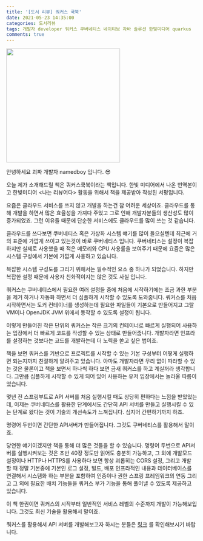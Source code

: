 ```yaml
---
title: '[도서 리뷰] 쿼커스 쿡북'
date: 2021-05-23 14:35:00
categories: 도서리뷰
tags: 개발자 developer 쿼커스 쿠버네티스 네이티브 자바 솔루션 한빛미디어 quarkus
comments: true
---
```


<img src='https://firebasestorage.googleapis.com/v0/b/github-blog-39e5f.appspot.com/o/quarkus_cookbook.jpeg?alt=media&token=32ed0586-b60d-454a-9f41-4bdafb7b8a7a' width='300px'/>

안녕하세요 괴짜 개발자 namedboy 입니다. 😎

오늘 제가 소개해드릴 책은 쿼커스쿡북이라는 책입니다.
한빛 미디어에서 나온 번역본이고 한빛미디어 &lt;나는 리뷰어다&gt; 활동을 위해서 책을 제공받아 작성된 서평입니다.

요즘은 클라우드 서비스를 쓰지 않고 개발을 하는건 참 어려운 세상이죠.
클라우드를 통해 개발을 하면서 많은 효율성을 가져다 주었고 그로 인해 개발자분들의 생산성도 많이 증가되었죠.
그런 이유들 때문에 단순한 서비스에도 클라우드를 많이 쓰는 것 같습니다.

클라우드를 쓰다보면 쿠버네티스 혹은 가상화 시스템 얘기를 많이 들으실텐데 최근에 거의 표준에 가깝게 쓰이고 있는것이 바로 쿠버네티스 입니다.
쿠버네티스는 설정이 복잡하지만 실제로 사용했을 때 적은 메모리와 CPU 사용률을 보여주기 때문에 요즘은 많은 시스템 구성에서 기본에 가깝게 사용하고 있습니다.

복잡한 시스템 구성도를 그리기 위해서는 필수적인 요소 중 하나가 되었습니다.
하지만 복잡한 설정 때문에 사용자 친화적이지는 않은 것도 사실 입니다.

쿼커스는 쿠버네티스에서 필요한 여러 설정들 중에 처음에 시작하기에는 조금 과한 부분을 제거 하거나 자동화 하면서 더 심플하게 시작할 수 있도록 도와줍니다.
쿼커스를 처음 시작하면서는 도커 컨테이너를 생성하는데 필요한 파일들이 기본으로 만들어지고 그랄VM이나 OpenJDK JVM 위에서 동작할 수 있도록 설정이 됩니다.

이렇게 만들어진 작은 단위의 쿼커스는 작은 크기의 컨테이너로 빠르게 실행되어 사용하는 입장에서 더 빠르게 코드를 작성할 수 있는 상태로 만들어줍니다.
개발자라면 인프라를 설정하는 것보다는 코드를 개발하는데 더 노력을 쏟고 싶은 법이죠.

책을 보면 쿼커스를 기반으로 프로젝트를 시작할 수 있는 기본 구성부터 어떻게 실행하면 되는지까지 친절하게 알려주고 있습니다.
아마도 개발자라면 무리 없이 따라할 수 있는 것은 물론이고 책을 보면서 하나씩 하다 보면 금새 쿼커스를 하고 계실꺼라 생각합니다.
그만큼 심플하게 시작할 수 있게 되어 있어 사용하는 유저 입장에서는 놀라울 따름이었습니다.

몇년 전 스프링부트로 API 서버를 처음 실행시킬 때도 상당히 편하다는 느낌을 받았었는데, 
이제는 쿠버네티스를 활용한 단계에서도 간단히 API 서버를 만들고 실행시킬 수 있는 단계로 왔다는 것이 기술의 개선속도가 느껴집니다.
심지어 간편하기까지 하죠.

명령어 두번이면 간단한 API서버가 만들어집니다.
그것도 쿠버네티스를 활용해서 말이죠.

당연한 얘기이겠지만 책을 통해 더 많은 것들을 할 수 있습니다.
명령어 두번으로 API서버를 실행시켜보는 것은 초반 40장 정도만 읽어도 충분히 가능하고, 그 외에 개발모드 설정이나 HTTP나 HTTPS를 사용하다 보면 항상 괴롭히는 CORS 설정, 그리고 개발 할 때 정말 기본중에 기본인 로그 설정, 빌드, 배포 인프라적인 내용과 데이터베이스를 연결해서 시스템화 하는 부분을 포함하여 인증이나 권한 스프링 프레임워크의 연동 그리고 그 외에 필요한 배치 기능들을 쿼커스 부가 기능을 통해 풀어낼 수 있도록 제공하고 있습니다.

이 책 한권이면 쿼커스의 시작부터 일반적인 서비스 레벨의 수준까지 개발이 가능해보입니다.
그것도 최신 기술을 활용해서 말이죠.

쿼커스를 활용해서 API 서버를 개발해보고자 하시는 분들은 [링크](https://www.hanbit.co.kr/store/books/look.php?p_code=B8503179529) 를 확인해보시기 바랍니다.